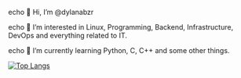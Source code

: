 echo 👋 Hi, I’m @dylanabzr

echo 👀 I’m interested in Linux, Programming, Backend, Infrastructure, DevOps and everything related to IT.

echo 🌱 I’m currently learning Python, C, C++ and some other things.

[![Top Langs](https://github-readme-stats.vercel.app/api/top-langs/?username=dylanabzr)](https://github.com/anuraghazra/github-readme-stats)
